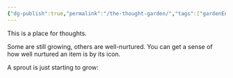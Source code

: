 ```yaml
---
{"dg-publish":true,"permalink":"/the-thought-garden/","tags":["gardenEntry"],"noteIcon":""}
---
```


This is a place for thoughts. 

Some are still growing, others are well-nurtured. You can get a sense of how well nurtured an item is by its icon.

A sprout is just starting to grow: 